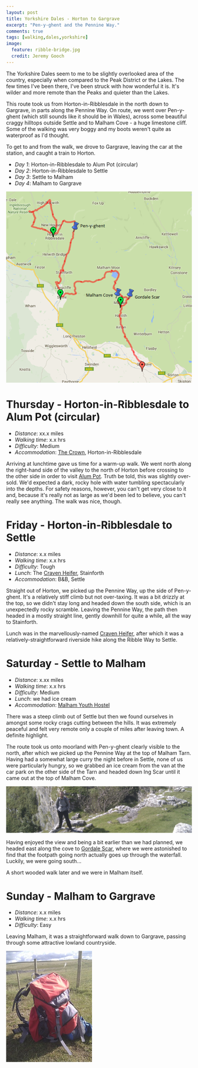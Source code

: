 ```yaml
---
layout: post
title: Yorkshire Dales - Horton to Gargrave
excerpt: "Pen-y-ghent and the Pennine Way."
comments: true
tags: [walking,dales,yorkshire]
image:
  feature: ribble-bridge.jpg
  credit: Jeremy Gooch
---
```


The Yorkshire Dales seem to me to be slightly overlooked area of the country, especially when compared to the Peak District or the Lakes.  The few times I've been there, I've been struck with how wonderful it is.  It's wilder and more remote than the Peaks and quieter than the Lakes.

This route took us from Horton-in-Ribblesdale in the north down to Gargrave, in parts along the Pennine Way.  On route, we went over Pen-y-ghent (which still sounds like it should be in Wales), across some beautiful craggy hilltops outside Settle and to Malham Cove - a huge limestone cliff.  Some of the walking was very boggy and my boots weren't quite as waterproof as I'd thought.

To get to and from the walk, we drove to Gargrave, leaving the car at the station, and caught a train to Horton.

- *Day 1*: Horton-in-Ribblesdale to Alum Pot (circular)
- *Day 2*: Horton-in-Ribblesdale to Settle
- *Day 3*: Settle to Malham
- *Day 4*: Malham to Gargrave

![Map Horton to Gargrave](/images/map-horton-gargrave.png)


# Thursday - Horton-in-Ribblesdale to Alum Pot (circular)

- *Distance*: xx.x miles
- *Walking time*: x.x hrs
- *Difficulty*: Medium
- *Accommodation*: [The Crown], Horton-in-Ribblesdale

Arriving at lunchtime gave us time for a warm-up walk.  We went north along the right-hand side of the valley to the north of Horton before crossing to the other side in order to visit [Alum Pot].  Truth be told, this was slightly over-sold.  We'd expected a dark, rocky hole with water tumbling spectacularly into the depths.  For safety reasons, however, you can't get very close to it and, because it's really not as large as we'd been led to believe, you can't really see anything.  The walk was nice, though.


# Friday - Horton-in-Ribblesdale to Settle

- *Distance*: x.x miles
- *Walking time*: x.x hrs
- *Difficulty*: Tough
- *Lunch*: The [Craven Heifer], Stainforth
- *Accommodation*: B&B, Settle

Straight out of Horton, we picked up the Pennine Way, up the side of Pen-y-ghent.  It's a relatively stiff climb but not over-taxing.  It was a bit drizzly at the top, so we didn't stay long and headed down the south side, which is an unexpectedly rocky scramble.  Leaving the Pennine Way, the path then headed in a mostly straight line, gently downhill for quite a while, all the way to Stainforth.

Lunch was in the marvellously-named [Craven Heifer], after which it was a relatively-straightforward riverside hike along the Ribble Way to Settle.


# Saturday - Settle to Malham

- *Distance*: x.xx miles
- *Walking time*: x.x hrs
- *Difficulty*: Medium
- *Lunch*: we had ice cream
- *Accommodation*: [Malham Youth Hostel]

There was a steep climb out of Settle but then we found ourselves in amongst some rocky crags cutting between the hills.  It was extremely peaceful and felt very remote only a couple of miles after leaving town.  A definite highlight.

The route took us onto moorland with Pen-y-ghent clearly visible to the north, after which we picked up the Pennine Way at the top of Malham Tarn.  Having had a somewhat large curry the night before in Settle, none of us were particularly hungry, so we grabbed an ice cream from the van at the car park on the other side of the Tarn and headed down Ing Scar until it came out at the top of Malham Cove.

![Malham Cove](/images/malham-cove.jpg)

Having enjoyed the view and being a bit earlier than we had planned, we headed east along the cove to [Gordale Scar], where we were astonished to find that the footpath going north actually goes up through the waterfall.  Luckily, we were going south...

A short wooded walk later and we were in Malham itself.


# Sunday - Malham to Gargrave

- *Distance*: x.x miles
- *Walking time*: x.x hrs
- *Difficulty*: Easy

Leaving Malham, it was a straightforward walk down to Gargrave, passing through some attractive lowland countryside.

![Rucksack](/images/rucksack.jpg)



[The Crown]: http://www.crown-hotel.co.uk
[Alum Pot]: https://en.wikipedia.org/wiki/Alum_Pot
[Craven Heifer]: http://www.cravenheiferstainforthsettle.co.uk/
[Gordale Scar]: http://www.malhamdale.com/gordalescar.htm
[Malham Youth Hostel]: http://www.yha.org.uk/hostel/malham